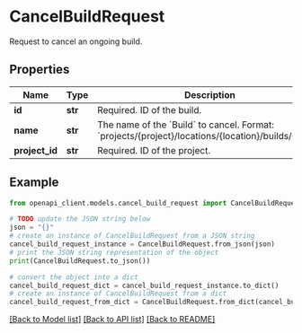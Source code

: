 # CancelBuildRequest

Request to cancel an ongoing build.

## Properties

Name | Type | Description | Notes
------------ | ------------- | ------------- | -------------
**id** | **str** | Required. ID of the build. | [optional] 
**name** | **str** | The name of the &#x60;Build&#x60; to cancel. Format: &#x60;projects/{project}/locations/{location}/builds/{build}&#x60; | [optional] 
**project_id** | **str** | Required. ID of the project. | [optional] 

## Example

```python
from openapi_client.models.cancel_build_request import CancelBuildRequest

# TODO update the JSON string below
json = "{}"
# create an instance of CancelBuildRequest from a JSON string
cancel_build_request_instance = CancelBuildRequest.from_json(json)
# print the JSON string representation of the object
print(CancelBuildRequest.to_json())

# convert the object into a dict
cancel_build_request_dict = cancel_build_request_instance.to_dict()
# create an instance of CancelBuildRequest from a dict
cancel_build_request_from_dict = CancelBuildRequest.from_dict(cancel_build_request_dict)
```
[[Back to Model list]](../README.md#documentation-for-models) [[Back to API list]](../README.md#documentation-for-api-endpoints) [[Back to README]](../README.md)


